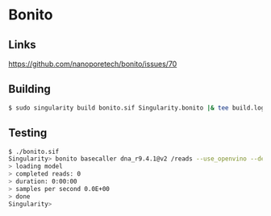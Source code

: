 # Bonito

## Links

https://github.com/nanoporetech/bonito/issues/70

## Building

``` bash
$ sudo singularity build bonito.sif Singularity.bonito |& tee build.log
```

## Testing

``` bash
$ ./bonito.sif
Singularity> bonito basecaller dna_r9.4.1@v2 /reads --use_openvino --device=cpu | tee basecalls.fasta
> loading model
> completed reads: 0                 
> duration: 0:00:00
> samples per second 0.0E+00
> done
Singularity>
```
